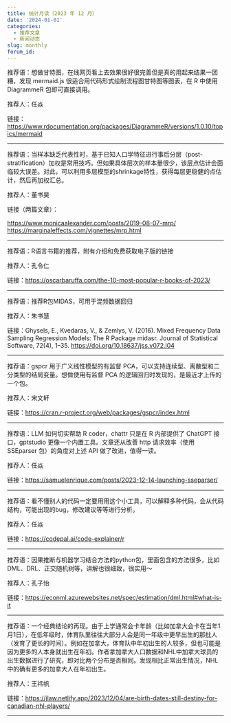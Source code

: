 ```yaml
---
title: 统计月读（2023 年 12 月）
date: '2024-01-01'
categories:
  - 推荐文章
  - 新闻动态
slug: monthly
forum_id: 
---
```


推荐语：想做甘特图，在线网页看上去效果很好很完善但是真的用起来结果一团糟，发现 mermaid.js 很适合用代码形式绘制流程图甘特图等图表，在 R 中使用 DiagrammeR 包即可直接调用。

推荐人：任焱

链接：https://www.rdocumentation.org/packages/DiagrammeR/versions/1.0.10/topics/mermaid

---

推荐语：当样本缺乏代表性时，基于已知人口学特征进行事后分层（post-stratification）加权是常用技巧。但如果具体层次的样本量很少，该层点估计会面临较大误差。对此，可以利用多层模型的shrinkage特性，获得每层更稳健的点估计，然后再加权汇总。

推荐人：董书昊

链接（两篇文章）：

https://www.monicaalexander.com/posts/2019-08-07-mrp/
https://marginaleffects.com/vignettes/mrp.html

---

推荐语：R语言书籍的推荐，附有介绍和免费获取电子版的链接

推荐人：孔令仁

链接：https://oscarbaruffa.com/the-10-most-popular-r-books-of-2023/

---

推荐语：推荐R包MIDAS，可用于混频数据回归

推荐人：朱书慧

链接：Ghysels, E., Kvedaras, V., & Zemlys, V. (2016). Mixed Frequency Data Sampling Regression Models: The R Package midasr. Journal of Statistical Software, 72(4), 1–35. https://doi.org/10.18637/jss.v072.i04

---

推荐语：gspcr 用于广义线性模型的有监督 PCA，可以支持连续型、离散型和二分类型的结局变量。想做使用有监督 PCA 的逻辑回归时发现的，是最近才上传的一个包。

推荐人：宋文轩

链接：https://cran.r-project.org/web/packages/gspcr/index.html

---

推荐语：LLM 如何切实帮助 R coder，chattr 只是在 R 内部提供了 ChatGPT 接口，gptstudio 更像一个内置工具。文章还从改善 http 请求效率（使用 SSEparser 包）的角度对上述 API 做了改进，值得一读。

推荐人：任焱

链接：https://samuelenrique.com/posts/2023-12-14-launching-sseparser/

---

推荐语：看不懂别人的代码一定要用用这个小工具，可以解释多种代码，会从代码结构，可能出现的bug，修改建议等等进行分析。

推荐人：任焱

链接：https://codepal.ai/code-explainer/r

---

推荐语：因果推断与机器学习结合方法的python包，里面包含的方法很多，比如DML、DRL、正交随机树等，讲解也很细致，很实用～

推荐人：孔子怡

链接：https://econml.azurewebsites.net/spec/estimation/dml.html#what-is-it

---

推荐语：一个经典结论的再现。由于上学通常会卡年龄（比如加拿大会卡在当年1月1日），在低年级时，体育队里往往大部分人会是同一年级中更早出生的那批人（发育了更长的时间）。例如在加拿大，体育队中年初出生的人较多，但也可能是因为更多的人本身就出生在年初。作者拿加拿大人口数据和NHL中加拿大球员的出生数据进行了研究，即对比两个分布是否相同。发现相比正常出生情况，NHL中的确有更多的加拿大人在年初出生。

推荐人：王祎帆

链接：https://jlaw.netlify.app/2023/12/04/are-birth-dates-still-destiny-for-canadian-nhl-players/

---
